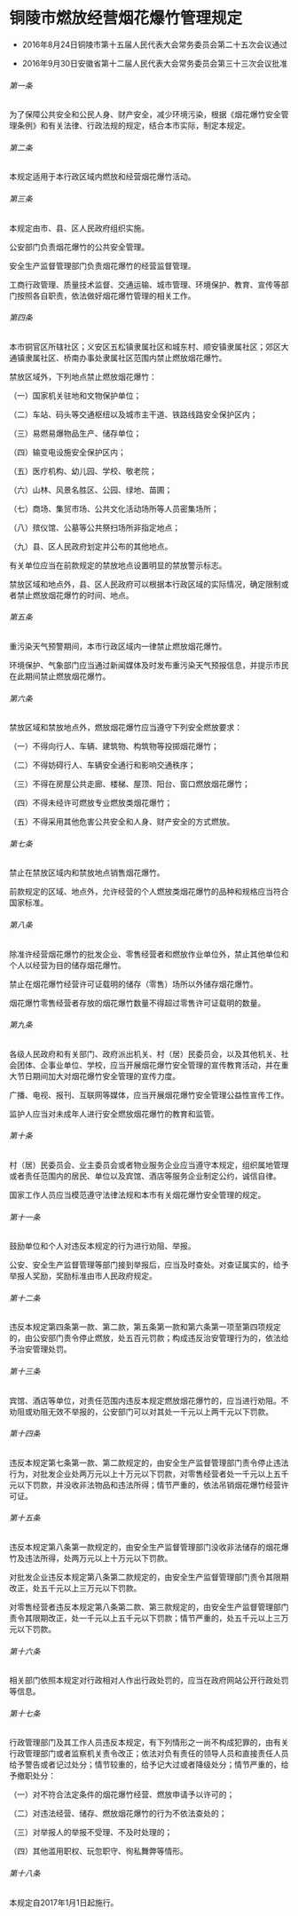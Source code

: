 # 铜陵市燃放经营烟花爆竹管理规定

- 2016年8月24日铜陵市第十五届人民代表大会常务委员会第二十五次会议通过

- 2016年9月30日安徽省第十二届人民代表大会常务委员会第三十三次会议批准

<!-- INFO END -->

###### 第一条

为了保障公共安全和公民人身、财产安全，减少环境污染，根据《烟花爆竹安全管理条例》和有关法律、行政法规的规定，结合本市实际，制定本规定。

###### 第二条

本规定适用于本行政区域内燃放和经营烟花爆竹活动。

###### 第三条

本规定由市、县、区人民政府组织实施。

公安部门负责烟花爆竹的公共安全管理。

安全生产监督管理部门负责烟花爆竹的经营监督管理。

工商行政管理、质量技术监督、交通运输、城市管理、环境保护、教育、宣传等部门按照各自职责，依法做好烟花爆竹管理的相关工作。

###### 第四条

本市铜官区所辖社区；义安区五松镇隶属社区和城东村、顺安镇隶属社区；郊区大通镇隶属社区、桥南办事处隶属社区范围内禁止燃放烟花爆竹。

禁放区域外，下列地点禁止燃放烟花爆竹：

（一）国家机关驻地和文物保护单位；

（二）车站、码头等交通枢纽以及城市主干道、铁路线路安全保护区内；

（三）易燃易爆物品生产、储存单位；

（四）输变电设施安全保护区内；

（五）医疗机构、幼儿园、学校、敬老院；

（六）山林、风景名胜区、公园、绿地、苗圃；

（七）商场、集贸市场、公共文化活动场所等人员密集场所；

（八）殡仪馆、公墓等公共祭扫场所非指定地点；

（九）县、区人民政府划定并公布的其他地点。

有关单位应当在前款规定的禁放地点设置明显的禁放警示标志。

禁放区域和地点外，县、区人民政府可以根据本行政区域的实际情况，确定限制或者禁止燃放烟花爆竹的时间、地点。

###### 第五条

重污染天气预警期间，本市行政区域内一律禁止燃放烟花爆竹。

环境保护、气象部门应当通过新闻媒体及时发布重污染天气预报信息，并提示市民在此期间禁止燃放烟花爆竹。

###### 第六条

禁放区域和禁放地点外，燃放烟花爆竹应当遵守下列安全燃放要求：

（一）不得向行人、车辆、建筑物、构筑物等投掷烟花爆竹；

（二）不得妨碍行人、车辆安全通行和影响交通秩序；

（三）不得在房屋公共走廊、楼梯、屋顶、阳台、窗口燃放烟花爆竹；

（四）不得未经许可燃放专业燃放类烟花爆竹；

（五）不得采用其他危害公共安全和人身、财产安全的方式燃放。

###### 第七条

禁止在禁放区域内和禁放地点销售烟花爆竹。

前款规定的区域、地点外，允许经营的个人燃放类烟花爆竹的品种和规格应当符合国家标准。

###### 第八条

除准许经营烟花爆竹的批发企业、零售经营者和燃放作业单位外，禁止其他单位和个人以经营为目的储存烟花爆竹。

禁止在烟花爆竹经营许可证载明的储存（零售）场所以外储存烟花爆竹。

烟花爆竹零售经营者存放的烟花爆竹数量不得超过零售许可证载明的数量。

###### 第九条

各级人民政府和有关部门、政府派出机关、村（居）民委员会，以及其他机关、社会团体、企事业单位、学校，应当开展烟花爆竹安全管理的宣传教育活动，并在重大节日期间加大对烟花爆竹安全管理的宣传力度。

广播、电视、报刊、互联网等媒体，应当开展烟花爆竹安全管理公益性宣传工作。

监护人应当对未成年人进行安全燃放烟花爆竹的教育和监管。

###### 第十条

村（居）民委员会、业主委员会或者物业服务企业应当遵守本规定，组织属地管理或者责任范围内的居民、单位以及宾馆、酒店等服务企业制定公约，诚信自律。

国家工作人员应当模范遵守法律法规和本市有关烟花爆竹安全管理的规定。

###### 第十一条

鼓励单位和个人对违反本规定的行为进行劝阻、举报。

公安、安全生产监督管理等部门接到举报后，应当及时查处。对查证属实的，给予举报人奖励，奖励标准由市人民政府规定。

###### 第十二条

违反本规定第四条第一款、第二款，第五条第一款和第六条第一项至第四项规定的，由公安部门责令停止燃放，处五百元罚款；构成违反治安管理行为的，依法给予治安管理处罚。

###### 第十三条

宾馆、酒店等单位，对责任范围内违反本规定燃放烟花爆竹的，应当进行劝阻。不劝阻或劝阻无效不举报的，公安部门可以对其处一千元以上两千元以下罚款。

###### 第十四条

违反本规定第七条第一款、第二款规定的，由安全生产监督管理部门责令停止违法行为，对批发企业处两万元以上十万元以下罚款，对零售经营者处一千元以上五千元以下罚款，并没收非法物品和违法所得；情节严重的，依法吊销烟花爆竹经营许可证。

###### 第十五条

违反本规定第八条第一款规定的，由安全生产监督管理部门没收非法储存的烟花爆竹及违法所得，处两万元以上十万元以下罚款。

对批发企业违反本规定第八条第二款规定的，由安全生产监督管理部门责令其限期改正，处五千元以上三万元以下罚款。

对零售经营者违反本规定第八条第二款、第三款规定的，由安全生产监督管理部门责令其限期改正，处一千元以上五千元以下罚款；情节严重的，处五千元以上三万元以下罚款。

###### 第十六条

相关部门依照本规定对行政相对人作出行政处罚的，应当在政府网站公开行政处罚等信息。

###### 第十七条

行政管理部门及其工作人员违反本规定，有下列情形之一尚不构成犯罪的，由有关行政管理部门或者监察机关责令改正；依法对负有责任的领导人员和直接责任人员给予警告或者记过处分；情节较重的，给予记大过或者降级处分；情节严重的，给予撤职处分：

（一）对不符合法定条件的烟花爆竹经营、燃放申请予以许可的；

（二）对违法经营、储存、燃放烟花爆竹的行为不依法查处的；

（三）对举报人的举报不受理、不及时处理的；

（四）其他滥用职权、玩忽职守、徇私舞弊等情形。

###### 第十八条

本规定自2017年1月1日起施行。
